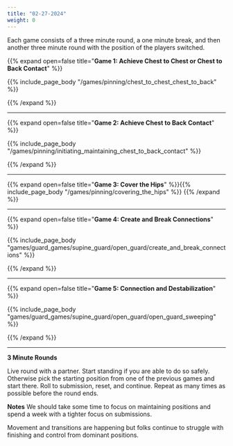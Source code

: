 ```yaml
---
title: "02-27-2024"
weight: 0
---
```

Each game consists of a three minute round, a one minute break, and then another three minute round with the position of the players switched. 

{{% expand open=false title="**Game 1: Achieve Chest to Chest or Chest to Back Contact**" %}}

{{% include_page_body "/games/pinning/chest_to_chest_chest_to_back" %}}

{{% /expand %}}

---
{{% expand open=false title="**Game 2: Achieve Chest to Back Contact**" %}}

{{% include_page_body "/games/pinning/initiating_maintaining_chest_to_back_contact" %}}

{{% /expand %}}

---
{{% expand open=false title="**Game 3: Cover the Hips**" %}}{{% include_page_body "/games/pinning/covering_the_hips" %}}
{{% /expand %}}

---
{{% expand open=false title="**Game 4: Create and Break Connections**" %}}

{{% include_page_body "games/guard_games/supine_guard/open_guard/create_and_break_connections" %}}

{{% /expand %}}

---
{{% expand open=false title="**Game 5: Connection and Destabilization**" %}}

{{% include_page_body "games/guard_games/supine_guard/open_guard/open_guard_sweeping" %}}

{{% /expand %}}

---
**3 Minute Rounds**

Live round with a partner. Start standing if you are able to do so safely. Otherwise pick the starting position from one of the previous games and start there. Roll to submission, reset, and continue. Repeat as many times as possible before the round ends. 


**Notes**
We should take some time to focus on maintaining positions and spend a week with a tighter focus on submissions. 

Movement and transitions are happening but folks continue to struggle with finishing and control from dominant positions.